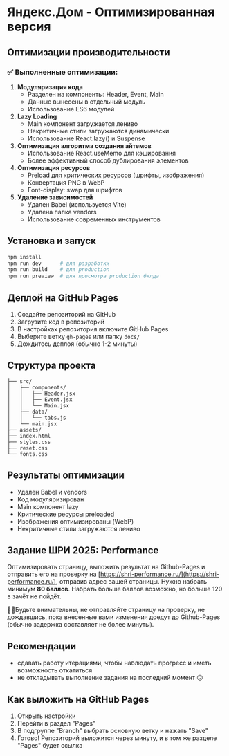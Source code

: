 # Яндекс.Дом - Оптимизированная версия

## Оптимизации производительности

### ✅ Выполненные оптимизации:

1. **Модуляризация кода**  
   * Разделен на компоненты: Header, Event, Main  
   * Данные вынесены в отдельный модуль  
   * Использование ES6 модулей
2. **Lazy Loading**  
   * Main компонент загружается лениво  
   * Некритичные стили загружаются динамически  
   * Использование React.lazy() и Suspense
3. **Оптимизация алгоритма создания айтемов**  
   * Использование React.useMemo для кэширования  
   * Более эффективный способ дублирования элементов
4. **Оптимизация ресурсов**  
   * Preload для критических ресурсов (шрифты, изображения)  
   * Конвертация PNG в WebP  
   * Font-display: swap для шрифтов
5. **Удаление зависимостей**  
   * Удален Babel (используется Vite)  
   * Удалена папка vendors  
   * Использование современных инструментов

## Установка и запуск

```bash
npm install
npm run dev      # для разработки
npm run build    # для production
npm run preview  # для просмотра production билда
```

## Деплой на GitHub Pages

1. Создайте репозиторий на GitHub
2. Загрузите код в репозиторий
3. В настройках репозитория включите GitHub Pages
4. Выберите ветку `gh-pages` или папку `docs/`
5. Дождитесь деплоя (обычно 1-2 минуты)

## Структура проекта

```
├── src/
│   ├── components/
│   │   ├── Header.jsx
│   │   ├── Event.jsx
│   │   └── Main.jsx
│   ├── data/
│   │   └── tabs.js
│   └── main.jsx
├── assets/
├── index.html
├── styles.css
├── reset.css
└── fonts.css
```

## Результаты оптимизации

* Удален Babel и vendors
* Код модуляризирован
* Main компонент lazy
* Критические ресурсы preloaded
* Изображения оптимизированы (WebP)
* Некритичные стили загружаются лениво

## Задание ШРИ 2025: Performance

Оптимизировать страницу, выложить результат на Github-Pages и отправить его на проверку на [https://shri-performance.ru/](https://shri-performance.ru/), отправив адрес вашей страницы. Нужно набрать минимум **80 баллов**. Набрать больше баллов возможно, но больше 120 в зачёт не пойдёт.

☝🏻Будьте внимательны, не отправляйте страницу на проверку, не дождавшись, пока внесенные вами изменения доедут до Github-Pages (обычно задержка составляет не более минуты).

## Рекомендации

* сдавать работу итерациями, чтобы наблюдать прогресс и иметь возможность откатиться
* не откладывать выполнение задания на последний момент 🙃

## Как выложить на GitHub Pages

1) Открыть настройки
2) Перейти в раздел "Pages"
3) В подгруппе "Branch" выбрать основную ветку и нажать "Save"
4) Готово! Репозиторий выложится через минуту, и в том же разделе "Pages" будет ссылка
